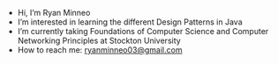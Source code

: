 -  Hi, I’m Ryan Minneo
-  I’m interested in learning the different Design Patterns in Java
-  I’m currently taking Foundations of Computer Science and Computer Networking Principles at Stockton University
-  How to reach me: ryanminneo03@gmail.com

<!---
Minneo03/Minneo03 is a ✨ special ✨ repository because its `README.md` (this file) appears on your GitHub profile.
You can click the Preview link to take a look at your changes.
--->
